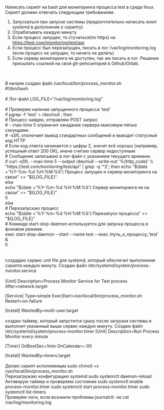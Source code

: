 Написать скрипт на bash для мониторинга процесса test в среде linux. Скрипт должен отвечать следующим требованиям:</br>
1. Запускаться при запуске системы (предпочтительно написать юнит
systemd в дополнение к скрипту)</br>
2. Отрабатывать каждую минуту</br>
3. Если процесс запущен, то стучаться(по https) на
https://test.com/monitoring/test/api</br>
4. Если процесс был перезапущен, писать в лог /var/log/monitoring.log
(если процесс не запущен, то ничего не делать)</br>
5. Если сервер мониторинга не доступен, так же писать в лог.
Решение присылать ссылкой на свой git-репозиторий в Github/Gitlab.</br>
</br>
</br>
В начале создаю файл /usr/local/bin/process_monitor.sh
</br>
#!/bin/bash
</br></br>
# Лог-файл
LOG_FILE="/var/log/monitoring.log"
</br></br>
# Проверяю наличие запущенного процесса 'test'</br>
if pgrep -f 'test' > /dev/null ; then</br>
    # Процесс найден, отправляю POST запрос</br>
    # --max-time 5 ограничит ожидание сервера максимум пятью секундами.</br>
    # -sSfL отключает вывод стандартных сообщений и выводит статусный код HTTP</br>
    # Если код ответа начинается с цифры 2, значит всё хорошо (например, успешный ответ 200 OK), иначе считаю сервер недоступным</br>
    # Сообщение записываю в лог-файл с указанием текущего времени.</br>
    if curl -sSfL --max-time 5 --output /dev/null --write-out '%{http_code}' \\
       "https://test.com/monitoring/test/api" | grep -q '^2'; then
        echo "$(date +'%Y-%m-%d %H:%M:%S') Процесс запущен и сервер мониторинга на связи" >> "${LOG_FILE}"</br>
    else</br>
        echo "$(date +'%Y-%m-%d %H:%M:%S') Сервер мониторинга не на связи" >> "${LOG_FILE}"</br>
    fi</br>
else</br>
    # Перезапускаю процесс</br>
    echo "$(date +'%Y-%m-%d %H:%M:%S') Перезапуск процесса" >> "${LOG_FILE}"</br>
    # Команда start-stop-daemon используется для запуска процесса в фоновом режиме.</br>
    exec start-stop-daemon --start --name test --exec /путь_к_процессу_'test' &</br>
fi</br>
</br>
</br>
создадаю сервис unit file для systemd, который обеспечит выполнение скрипта каждую минуту. 
Создаю файл /etc/systemd/system/process-monitor.service
</br>
</br>
[Unit]
Description=Process Monitor Service for Test process
After=network.target

[Service]
Type=simple
ExecStart=/usr/local/bin/process_monitor.sh
Restart=on-failure

[Install]
WantedBy=multi-user.target
</br>
</br>
создаю таймер, который запустится сразу после загрузки системы и выполнит указанный выше сервис каждую минуту. Создаю файл /etc/systemd/system/process-monitor.timer
[Unit]
Description=Run Process Monitor every minute

[Timer]
OnBootSec=1min
OnCalendar=*:*:00

[Install]
WantedBy=timers.target
</br>
</br>
Делаю скрипт исполняемым
sudo chmod +x /usr/local/bin/process_monitor.sh
</br>
Перезагружаю конфигурацию systemd
sudo systemctl daemon-reload
</br>
Активирую таймер и проверяем состояние
sudo systemctl enable process-monitor.timer
sudo systemctl start process-monitor.timer
sudo systemctl list-timers
</br>
Проверяю логи, если возникли проблемы
journalctl -xe
cat /var/log/monitoring.log


